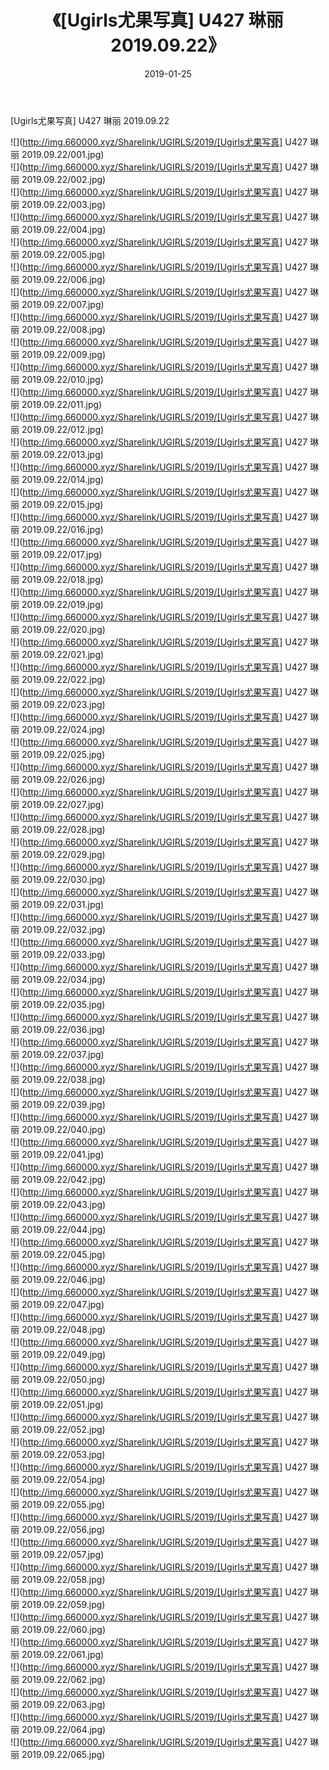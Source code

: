 ﻿---
layout: post
title:  《[Ugirls尤果写真] U427 琳丽 2019.09.22》
date:   2019-01-25
img: http://img.660000.xyz/Sharelink/UGIRLS/2019/[Ugirls尤果写真] U427 琳丽 2019.09.22/000.jpg
categories: [美女, 清纯, 唯美]
---

[Ugirls尤果写真] U427 琳丽 2019.09.22

 ![](http://img.660000.xyz/Sharelink/UGIRLS/2019/[Ugirls尤果写真] U427 琳丽 2019.09.22/001.jpg) <br>![](http://img.660000.xyz/Sharelink/UGIRLS/2019/[Ugirls尤果写真] U427 琳丽 2019.09.22/002.jpg) <br>![](http://img.660000.xyz/Sharelink/UGIRLS/2019/[Ugirls尤果写真] U427 琳丽 2019.09.22/003.jpg) <br>![](http://img.660000.xyz/Sharelink/UGIRLS/2019/[Ugirls尤果写真] U427 琳丽 2019.09.22/004.jpg) <br>![](http://img.660000.xyz/Sharelink/UGIRLS/2019/[Ugirls尤果写真] U427 琳丽 2019.09.22/005.jpg) <br>![](http://img.660000.xyz/Sharelink/UGIRLS/2019/[Ugirls尤果写真] U427 琳丽 2019.09.22/006.jpg) <br>![](http://img.660000.xyz/Sharelink/UGIRLS/2019/[Ugirls尤果写真] U427 琳丽 2019.09.22/007.jpg) <br>![](http://img.660000.xyz/Sharelink/UGIRLS/2019/[Ugirls尤果写真] U427 琳丽 2019.09.22/008.jpg) <br>![](http://img.660000.xyz/Sharelink/UGIRLS/2019/[Ugirls尤果写真] U427 琳丽 2019.09.22/009.jpg) <br>![](http://img.660000.xyz/Sharelink/UGIRLS/2019/[Ugirls尤果写真] U427 琳丽 2019.09.22/010.jpg) <br>![](http://img.660000.xyz/Sharelink/UGIRLS/2019/[Ugirls尤果写真] U427 琳丽 2019.09.22/011.jpg) <br>![](http://img.660000.xyz/Sharelink/UGIRLS/2019/[Ugirls尤果写真] U427 琳丽 2019.09.22/012.jpg) <br>![](http://img.660000.xyz/Sharelink/UGIRLS/2019/[Ugirls尤果写真] U427 琳丽 2019.09.22/013.jpg) <br>![](http://img.660000.xyz/Sharelink/UGIRLS/2019/[Ugirls尤果写真] U427 琳丽 2019.09.22/014.jpg) <br>![](http://img.660000.xyz/Sharelink/UGIRLS/2019/[Ugirls尤果写真] U427 琳丽 2019.09.22/015.jpg) <br>![](http://img.660000.xyz/Sharelink/UGIRLS/2019/[Ugirls尤果写真] U427 琳丽 2019.09.22/016.jpg) <br>![](http://img.660000.xyz/Sharelink/UGIRLS/2019/[Ugirls尤果写真] U427 琳丽 2019.09.22/017.jpg) <br>![](http://img.660000.xyz/Sharelink/UGIRLS/2019/[Ugirls尤果写真] U427 琳丽 2019.09.22/018.jpg) <br>![](http://img.660000.xyz/Sharelink/UGIRLS/2019/[Ugirls尤果写真] U427 琳丽 2019.09.22/019.jpg) <br>![](http://img.660000.xyz/Sharelink/UGIRLS/2019/[Ugirls尤果写真] U427 琳丽 2019.09.22/020.jpg) <br>![](http://img.660000.xyz/Sharelink/UGIRLS/2019/[Ugirls尤果写真] U427 琳丽 2019.09.22/021.jpg) <br>![](http://img.660000.xyz/Sharelink/UGIRLS/2019/[Ugirls尤果写真] U427 琳丽 2019.09.22/022.jpg) <br>![](http://img.660000.xyz/Sharelink/UGIRLS/2019/[Ugirls尤果写真] U427 琳丽 2019.09.22/023.jpg) <br>![](http://img.660000.xyz/Sharelink/UGIRLS/2019/[Ugirls尤果写真] U427 琳丽 2019.09.22/024.jpg) <br>![](http://img.660000.xyz/Sharelink/UGIRLS/2019/[Ugirls尤果写真] U427 琳丽 2019.09.22/025.jpg) <br>![](http://img.660000.xyz/Sharelink/UGIRLS/2019/[Ugirls尤果写真] U427 琳丽 2019.09.22/026.jpg) <br>![](http://img.660000.xyz/Sharelink/UGIRLS/2019/[Ugirls尤果写真] U427 琳丽 2019.09.22/027.jpg) <br>![](http://img.660000.xyz/Sharelink/UGIRLS/2019/[Ugirls尤果写真] U427 琳丽 2019.09.22/028.jpg) <br>![](http://img.660000.xyz/Sharelink/UGIRLS/2019/[Ugirls尤果写真] U427 琳丽 2019.09.22/029.jpg) <br>![](http://img.660000.xyz/Sharelink/UGIRLS/2019/[Ugirls尤果写真] U427 琳丽 2019.09.22/030.jpg) <br>![](http://img.660000.xyz/Sharelink/UGIRLS/2019/[Ugirls尤果写真] U427 琳丽 2019.09.22/031.jpg) <br>![](http://img.660000.xyz/Sharelink/UGIRLS/2019/[Ugirls尤果写真] U427 琳丽 2019.09.22/032.jpg) <br>![](http://img.660000.xyz/Sharelink/UGIRLS/2019/[Ugirls尤果写真] U427 琳丽 2019.09.22/033.jpg) <br>![](http://img.660000.xyz/Sharelink/UGIRLS/2019/[Ugirls尤果写真] U427 琳丽 2019.09.22/034.jpg) <br>![](http://img.660000.xyz/Sharelink/UGIRLS/2019/[Ugirls尤果写真] U427 琳丽 2019.09.22/035.jpg) <br>![](http://img.660000.xyz/Sharelink/UGIRLS/2019/[Ugirls尤果写真] U427 琳丽 2019.09.22/036.jpg) <br>![](http://img.660000.xyz/Sharelink/UGIRLS/2019/[Ugirls尤果写真] U427 琳丽 2019.09.22/037.jpg) <br>![](http://img.660000.xyz/Sharelink/UGIRLS/2019/[Ugirls尤果写真] U427 琳丽 2019.09.22/038.jpg) <br>![](http://img.660000.xyz/Sharelink/UGIRLS/2019/[Ugirls尤果写真] U427 琳丽 2019.09.22/039.jpg) <br>![](http://img.660000.xyz/Sharelink/UGIRLS/2019/[Ugirls尤果写真] U427 琳丽 2019.09.22/040.jpg) <br>![](http://img.660000.xyz/Sharelink/UGIRLS/2019/[Ugirls尤果写真] U427 琳丽 2019.09.22/041.jpg) <br>![](http://img.660000.xyz/Sharelink/UGIRLS/2019/[Ugirls尤果写真] U427 琳丽 2019.09.22/042.jpg) <br>![](http://img.660000.xyz/Sharelink/UGIRLS/2019/[Ugirls尤果写真] U427 琳丽 2019.09.22/043.jpg) <br>![](http://img.660000.xyz/Sharelink/UGIRLS/2019/[Ugirls尤果写真] U427 琳丽 2019.09.22/044.jpg) <br>![](http://img.660000.xyz/Sharelink/UGIRLS/2019/[Ugirls尤果写真] U427 琳丽 2019.09.22/045.jpg) <br>![](http://img.660000.xyz/Sharelink/UGIRLS/2019/[Ugirls尤果写真] U427 琳丽 2019.09.22/046.jpg) <br>![](http://img.660000.xyz/Sharelink/UGIRLS/2019/[Ugirls尤果写真] U427 琳丽 2019.09.22/047.jpg) <br>![](http://img.660000.xyz/Sharelink/UGIRLS/2019/[Ugirls尤果写真] U427 琳丽 2019.09.22/048.jpg) <br>![](http://img.660000.xyz/Sharelink/UGIRLS/2019/[Ugirls尤果写真] U427 琳丽 2019.09.22/049.jpg) <br>![](http://img.660000.xyz/Sharelink/UGIRLS/2019/[Ugirls尤果写真] U427 琳丽 2019.09.22/050.jpg) <br>![](http://img.660000.xyz/Sharelink/UGIRLS/2019/[Ugirls尤果写真] U427 琳丽 2019.09.22/051.jpg) <br>![](http://img.660000.xyz/Sharelink/UGIRLS/2019/[Ugirls尤果写真] U427 琳丽 2019.09.22/052.jpg) <br>![](http://img.660000.xyz/Sharelink/UGIRLS/2019/[Ugirls尤果写真] U427 琳丽 2019.09.22/053.jpg) <br>![](http://img.660000.xyz/Sharelink/UGIRLS/2019/[Ugirls尤果写真] U427 琳丽 2019.09.22/054.jpg) <br>![](http://img.660000.xyz/Sharelink/UGIRLS/2019/[Ugirls尤果写真] U427 琳丽 2019.09.22/055.jpg) <br>![](http://img.660000.xyz/Sharelink/UGIRLS/2019/[Ugirls尤果写真] U427 琳丽 2019.09.22/056.jpg) <br>![](http://img.660000.xyz/Sharelink/UGIRLS/2019/[Ugirls尤果写真] U427 琳丽 2019.09.22/057.jpg) <br>![](http://img.660000.xyz/Sharelink/UGIRLS/2019/[Ugirls尤果写真] U427 琳丽 2019.09.22/058.jpg) <br>![](http://img.660000.xyz/Sharelink/UGIRLS/2019/[Ugirls尤果写真] U427 琳丽 2019.09.22/059.jpg) <br>![](http://img.660000.xyz/Sharelink/UGIRLS/2019/[Ugirls尤果写真] U427 琳丽 2019.09.22/060.jpg) <br>![](http://img.660000.xyz/Sharelink/UGIRLS/2019/[Ugirls尤果写真] U427 琳丽 2019.09.22/061.jpg) <br>![](http://img.660000.xyz/Sharelink/UGIRLS/2019/[Ugirls尤果写真] U427 琳丽 2019.09.22/062.jpg) <br>![](http://img.660000.xyz/Sharelink/UGIRLS/2019/[Ugirls尤果写真] U427 琳丽 2019.09.22/063.jpg) <br>![](http://img.660000.xyz/Sharelink/UGIRLS/2019/[Ugirls尤果写真] U427 琳丽 2019.09.22/064.jpg) <br>![](http://img.660000.xyz/Sharelink/UGIRLS/2019/[Ugirls尤果写真] U427 琳丽 2019.09.22/065.jpg) <br>